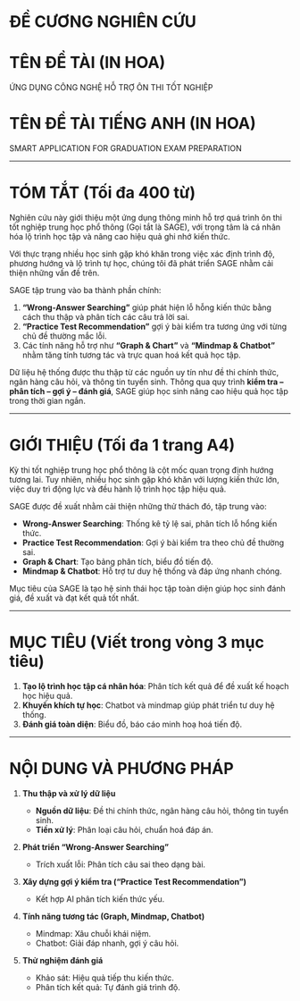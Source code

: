 # ĐỀ CƯƠNG NGHIÊN CỨU

# TÊN ĐỀ TÀI (IN HOA)
ỨNG DỤNG CÔNG NGHỆ HỖ TRỢ ÔN THI TỐT NGHIỆP

# TÊN ĐỀ TÀI TIẾNG ANH (IN HOA)
SMART APPLICATION FOR GRADUATION EXAM PREPARATION

---

# TÓM TẮT (Tối đa 400 từ)

Nghiên cứu này giới thiệu một ứng dụng thông minh hỗ trợ quá trình ôn thi tốt nghiệp trung học phổ thông (Gọi tắt là SAGE), với trọng tâm là cá nhân hóa lộ trình học tập và nâng cao hiệu quả ghi nhớ kiến thức.

Với thực trạng nhiều học sinh gặp khó khăn trong việc xác định trình độ, phương hướng và lộ trình tự học, chúng tôi đã phát triển SAGE nhằm cải thiện những vấn đề trên.

SAGE tập trung vào ba thành phần chính:
1. **“Wrong-Answer Searching”** giúp phát hiện lỗ hỗng kiến thức bằng cách thu thập và phân tích các câu trả lời sai.
2. **“Practice Test Recommendation”** gợi ý bài kiểm tra tương ứng với từng chủ đề thường mắc lỗi.
3. Các tính năng hỗ trợ như **“Graph & Chart”** và **“Mindmap & Chatbot”** nhằm tăng tính tương tác và trực quan hoá kết quả học tập.

Dữ liệu hệ thống được thu thập từ các nguồn uy tín như đề thi chính thức, ngân hàng câu hỏi, và thông tin tuyển sinh. Thông qua quy trình **kiểm tra – phân tích – gợi ý – đánh giá**, SAGE giúp học sinh nâng cao hiệu quả học tập trong thời gian ngắn.

---

# GIỚI THIỆU (Tối đa 1 trang A4)

Kỳ thi tốt nghiệp trung học phổ thông là cột mốc quan trọng định hướng tương lai. Tuy nhiên, nhiều học sinh gặp khó khăn với lượng kiến thức lớn, việc duy trì động lực và đều hành lộ trình học tập hiệu quả.

SAGE được đề xuất nhằm cải thiện những thử thách đó, tập trung vào:

- **Wrong-Answer Searching**: Thống kê tỷ lệ sai, phân tích lỗ hổng kiến thức.
- **Practice Test Recommendation**: Gợi ý bài kiểm tra theo chủ đề thường sai.
- **Graph & Chart**: Tạo bảng phân tích, biểu đồ tiến độ.
- **Mindmap & Chatbot**: Hỗ trợ tư duy hệ thống và đáp ứng nhanh chóng.

Mục tiêu của SAGE là tạo hệ sinh thái học tập toàn diện giúp học sinh đánh giá, đề xuất và đạt kết quả tốt nhất.

---

# MỤC TIÊU (Viết trong vòng 3 mục tiêu)

1. **Tạo lộ trình học tập cá nhân hóa**: Phân tích kết quả để đề xuất kế hoạch học hiệu quả.
2. **Khuyến khích tự học**: Chatbot và mindmap giúp phát triển tư duy hệ thống.
3. **Đánh giá toàn diện**: Biểu đồ, báo cáo minh hoạ hoá tiến độ.

---

# NỘI DUNG VÀ PHƯƠNG PHÁP

1. **Thu thập và xử lý dữ liệu**
   - **Nguồn dữ liệu**: Đề thi chính thức, ngân hàng câu hỏi, thông tin tuyển sinh.
   - **Tiền xử lý**: Phân loại câu hỏi, chuẩn hoá đáp án.

2. **Phát triển “Wrong-Answer Searching”**
   - Trích xuất lỗi: Phân tích câu sai theo dạng bài.

3. **Xây dựng gợi ý kiểm tra (“Practice Test Recommendation”)**
   - Kết hợp AI phân tích kiến thức yếu.

4. **Tính năng tương tác (Graph, Mindmap, Chatbot)**
   - Mindmap: Xâu chuỗi khái niệm.
   - Chatbot: Giải đáp nhanh, gợi ý câu hỏi.

5. **Thử nghiệm đánh giá**
   - Khảo sát: Hiệu quả tiếp thu kiến thức.
   - Phân tích kết quả: Tự đánh giá trình độ.

